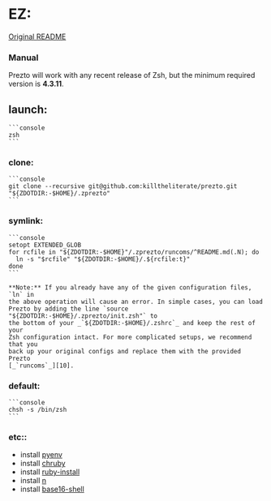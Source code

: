 # EZ:

[Original README](https://github.com/sorin-ionescu/prezto/blob/master/README.md)

### Manual

Prezto will work with any recent release of Zsh, but the minimum required
version is **4.3.11**.

## launch:

    ```console
    zsh
    ```

### clone:

    ```console
    git clone --recursive git@github.com:killtheliterate/prezto.git "${ZDOTDIR:-$HOME}/.zprezto"
    ```

### symlink:

    ```console
    setopt EXTENDED_GLOB
    for rcfile in "${ZDOTDIR:-$HOME}"/.zprezto/runcoms/^README.md(.N); do
      ln -s "$rcfile" "${ZDOTDIR:-$HOME}/.${rcfile:t}"
    done
    ```

    **Note:** If you already have any of the given configuration files, `ln` in
    the above operation will cause an error. In simple cases, you can load
    Prezto by adding the line `source "${ZDOTDIR:-$HOME}/.zprezto/init.zsh"` to
    the bottom of your _`${ZDOTDIR:-$HOME}/.zshrc`_ and keep the rest of your
    Zsh configuration intact. For more complicated setups, we recommend that you
    back up your original configs and replace them with the provided Prezto
    [_`runcoms`_][10].

### default:

    ```console
    chsh -s /bin/zsh
    ```

### etc::

* install [pyenv](https://github.com/pyenv/pyenv?tab=readme-ov-file#installation)
* install [chruby](https://github.com/postmodern/chruby?tab=readme-ov-file#install)
* install [ruby-install](https://github.com/postmodern/ruby-install?tab=readme-ov-file#install)
* install [n](https://github.com/tj/n?tab=readme-ov-file#installation)
* install [base16-shell](https://github.com/chriskempson/base16-shell)
